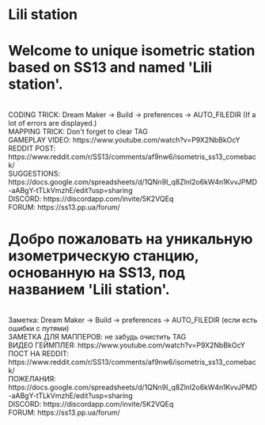 # Lili station
<h1><b>Welcome to unique isometric station based on SS13 and named 'Lili station'.</b></h2><br>
CODING TRICK: Dream Maker -> Build -> preferences -> AUTO_FILEDIR (If a lot of errors are displayed.)<br>
MAPPING TRICK: Don't forget to clear TAG<br>
GAMEPLAY VIDEO: https://www.youtube.com/watch?v=P9X2NbBkOcY<br>
REDDIT POST: https://www.reddit.com/r/SS13/comments/af9nw6/isometris_ss13_comeback/<br>
SUGGESTIONS: https://docs.google.com/spreadsheets/d/1QNn9I_q8Zlnl2o6kW4n1KvvJPMD-aABgY-tTLkVmzhE/edit?usp=sharing<br>
DISCORD: https://discordapp.com/invite/5K2VQEq<br>
FORUM: https://ss13.pp.ua/forum/

<h1><b>Добро пожаловать на уникальную изометрическую станцию, основанную на SS13, под названием 'Lili station'.</b></h2><br>
Заметка: Dream Maker -> Build -> preferences -> AUTO_FILEDIR (если есть ошибки с путями)<br>
ЗАМЕТКА ДЛЯ МАППЕРОВ: не забудь очистить TAG<br>
ВИДЕО ГЕЙМПЛЕЯ: https://www.youtube.com/watch?v=P9X2NbBkOcY<br>
ПОСТ НА REDDIT: https://www.reddit.com/r/SS13/comments/af9nw6/isometris_ss13_comeback/<br>
ПОЖЕЛАНИЯ: https://docs.google.com/spreadsheets/d/1QNn9I_q8Zlnl2o6kW4n1KvvJPMD-aABgY-tTLkVmzhE/edit?usp=sharing<br>
DISCORD: https://discordapp.com/invite/5K2VQEq<br>
FORUM: https://ss13.pp.ua/forum/
